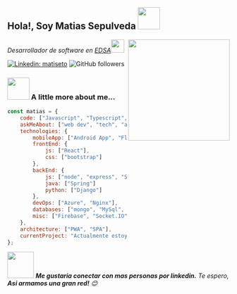 <h2> Hola!, Soy Matias Sepulveda  <img src="https://media4.giphy.com/media/ES4Vcv8zWfIt2/giphy.gif?cid=ecf05e47uqq0yye68o7rs6ko5i47pquinqis64dmx97760pu&ep=v1_gifs_search&rid=giphy.gif&ct=g" width="50"></h2>
<img align='right' src="https://media.giphy.com/media/M9gbBd9nbDrOTu1Mqx/giphy.gif" width="230">
<p><em>Desarrollador de software en <a href="https://www.edsa.com.ar/">EDSA</a><img src="https://media.giphy.com/media/WUlplcMpOCEmTGBtBW/giphy.gif" width="30"> 
</em></p>

[![Linkedin: matiseto](https://img.shields.io/badge/-matiseto-blue?style=flat-square&logo=Linkedin&logoColor=white&link=https://www.linkedin.com/in/matiseto-p-singh/)](https://www.linkedin.com/in/matiseto/)
![GitHub followers](https://img.shields.io/github/followers/maatist?label=Follow&style=social)

### <img src="https://media.giphy.com/media/VgCDAzcKvsR6OM0uWg/giphy.gif" width="50"> A little more about me...  

```javascript
const matias = {
    code: ["Javascript", "Typescript", "Python", "Java"],
    askMeAbout: ["web dev", "tech", "app dev", "blockchain", "Music!"],
    technologies: {
        mobileApp: ["Android App", "Flutter"],
        frontEnd: {
            js: ["React"],
            css: ["bootstrap"]
        },
        backEnd: {
            js: ["node", "express", "SuiteScript"],
            java: ["Spring"]
            python: ["Django"]
        },
        devOps: ["Azure", "Nginx"],
        databases: ["mongo", "MySql", "SQL Server"],
        misc: ["Firebase", "Socket.IO", "solidity"]
    },
    architecture: ["PWA", "SPA"],
    currentProject: "Actualmente estoy trabajando en mi portafolio"
};
```

<img src="https://media.giphy.com/media/LnQjpWaON8nhr21vNW/giphy.gif" width="60"> <em><b>Me gustaria conectar con mas personas por linkedin.</b> Te espero, <b>Asi armamos una gran red!</b> 😊</em>

<!--
**maatist/maatist** is a ✨ _special_ ✨ repository because its `README.md` (this file) appears on your GitHub profile.

Here are some ideas to get you started:

- 🔭 I’m currently working on ...
- 🌱 I’m currently learning ...
- 👯 I’m looking to collaborate on ...
- 🤔 I’m looking for help with ...
- 💬 Ask me about ...
- 📫 How to reach me: ...
- 😄 Pronouns: ...
- ⚡ Fun fact: ...
-->
